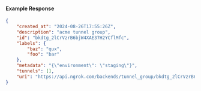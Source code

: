<!-- Code generated for API Clients. DO NOT EDIT. -->

#### Example Response

```json
{
	"created_at": "2024-08-26T17:55:26Z",
	"description": "acme tunnel group",
	"id": "bkdtg_2lCrVzrB6bjW4XAE37H2YCflMfc",
	"labels": {
		"baz": "qux",
		"foo": "bar"
	},
	"metadata": "{\"environment\": \"staging\"}",
	"tunnels": [],
	"uri": "https://api.ngrok.com/backends/tunnel_group/bkdtg_2lCrVzrB6bjW4XAE37H2YCflMfc"
}
```
